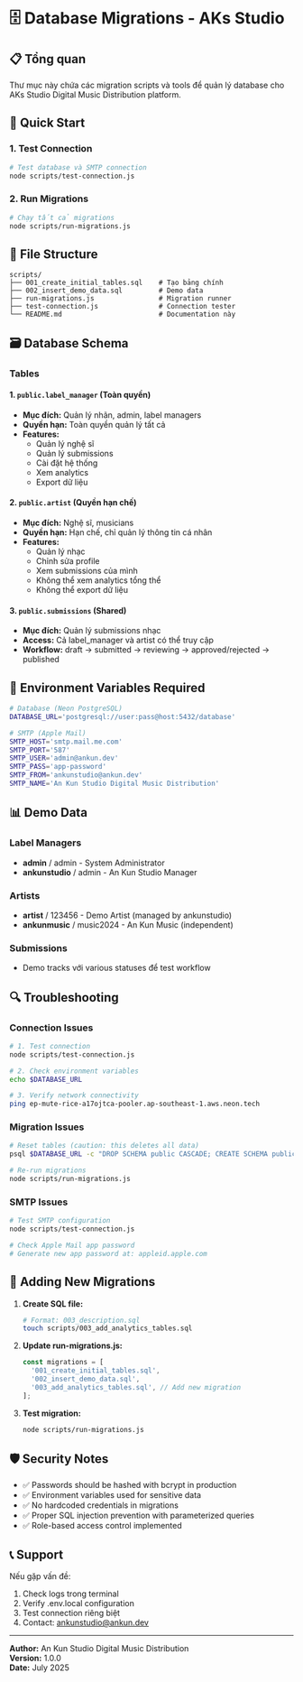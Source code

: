 # 🗄️ Database Migrations - AKs Studio

## 📋 Tổng quan

Thư mục này chứa các migration scripts và tools để quản lý database cho AKs Studio Digital Music Distribution platform.

## 🚀 Quick Start

### 1. Test Connection

```bash
# Test database và SMTP connection
node scripts/test-connection.js
```

### 2. Run Migrations

```bash
# Chạy tất cả migrations
node scripts/run-migrations.js
```

## 📁 File Structure

```
scripts/
├── 001_create_initial_tables.sql    # Tạo bảng chính
├── 002_insert_demo_data.sql         # Demo data  
├── run-migrations.js                # Migration runner
├── test-connection.js               # Connection tester
└── README.md                        # Documentation này
```

## 🗃️ Database Schema

### Tables

#### 1. `public.label_manager` (Toàn quyền)

- **Mục đích:** Quản lý nhãn, admin, label managers
- **Quyền hạn:** Toàn quyền quản lý tất cả
- **Features:**
  - Quản lý nghệ sĩ
  - Quản lý submissions  
  - Cài đặt hệ thống
  - Xem analytics
  - Export dữ liệu

#### 2. `public.artist` (Quyền hạn chế)  

- **Mục đích:** Nghệ sĩ, musicians
- **Quyền hạn:** Hạn chế, chỉ quản lý thông tin cá nhân
- **Features:**
  - Quản lý nhạc
  - Chỉnh sửa profile
  - Xem submissions của mình
  - Không thể xem analytics tổng thể
  - Không thể export dữ liệu

#### 3. `public.submissions` (Shared)

- **Mục đích:** Quản lý submissions nhạc
- **Access:** Cả label_manager và artist có thể truy cập
- **Workflow:** draft → submitted → reviewing → approved/rejected → published

## 🔧 Environment Variables Required

```bash
# Database (Neon PostgreSQL)
DATABASE_URL='postgresql://user:pass@host:5432/database'

# SMTP (Apple Mail)  
SMTP_HOST='smtp.mail.me.com'
SMTP_PORT='587'
SMTP_USER='admin@ankun.dev'
SMTP_PASS='app-password'
SMTP_FROM='ankunstudio@ankun.dev'
SMTP_NAME='An Kun Studio Digital Music Distribution'
```

## 📊 Demo Data

### Label Managers

- **admin** / admin - System Administrator
- **ankunstudio** / admin - An Kun Studio Manager

### Artists  

- **artist** / 123456 - Demo Artist (managed by ankunstudio)
- **ankunmusic** / music2024 - An Kun Music (independent)

### Submissions

- Demo tracks với various statuses để test workflow

## 🔍 Troubleshooting

### Connection Issues

```bash
# 1. Test connection
node scripts/test-connection.js

# 2. Check environment variables
echo $DATABASE_URL

# 3. Verify network connectivity
ping ep-mute-rice-a17ojtca-pooler.ap-southeast-1.aws.neon.tech
```

### Migration Issues

```bash
# Reset tables (caution: this deletes all data)
psql $DATABASE_URL -c "DROP SCHEMA public CASCADE; CREATE SCHEMA public;"

# Re-run migrations
node scripts/run-migrations.js
```

### SMTP Issues

```bash
# Test SMTP configuration
node scripts/test-connection.js

# Check Apple Mail app password
# Generate new app password at: appleid.apple.com
```

## 🔄 Adding New Migrations

1. **Create SQL file:**

   ```bash
   # Format: 003_description.sql
   touch scripts/003_add_analytics_tables.sql
   ```

2. **Update run-migrations.js:**

   ```javascript
   const migrations = [
     '001_create_initial_tables.sql',
     '002_insert_demo_data.sql', 
     '003_add_analytics_tables.sql', // Add new migration
   ];
   ```

3. **Test migration:**

   ```bash
   node scripts/run-migrations.js
   ```

## 🛡️ Security Notes

- ✅ Passwords should be hashed with bcrypt in production
- ✅ Environment variables used for sensitive data
- ✅ No hardcoded credentials in migrations  
- ✅ Proper SQL injection prevention with parameterized queries
- ✅ Role-based access control implemented

## 📞 Support

Nếu gặp vấn đề:

1. Check logs trong terminal
2. Verify .env.local configuration  
3. Test connection riêng biệt
4. Contact: <ankunstudio@ankun.dev>

---

**Author:** An Kun Studio Digital Music Distribution  
**Version:** 1.0.0  
**Date:** July 2025
